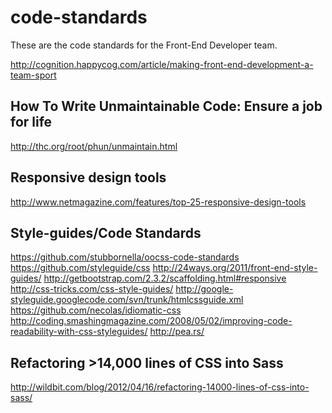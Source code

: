 code-standards
==============

These are the code standards for the Front-End Developer team.

http://cognition.happycog.com/article/making-front-end-development-a-team-sport

How To Write Unmaintainable Code: Ensure a job for life
----------------------------------------------------------
http://thc.org/root/phun/unmaintain.html

Responsive design tools
----------------------------------------------------------
http://www.netmagazine.com/features/top-25-responsive-design-tools

Style-guides/Code Standards
----------------------------------------------------------
https://github.com/stubbornella/oocss-code-standards
https://github.com/styleguide/css
http://24ways.org/2011/front-end-style-guides/
http://getbootstrap.com/2.3.2/scaffolding.html#responsive
http://css-tricks.com/css-style-guides/
	http://google-styleguide.googlecode.com/svn/trunk/htmlcssguide.xml
	https://github.com/necolas/idiomatic-css
	http://coding.smashingmagazine.com/2008/05/02/improving-code-readability-with-css-styleguides/
http://pea.rs/


Refactoring >14,000 lines of CSS into Sass
-----------------------------------------------------------
http://wildbit.com/blog/2012/04/16/refactoring-14000-lines-of-css-into-sass/
